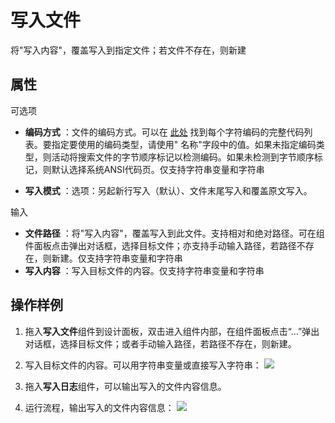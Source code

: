 # 写入文件

将&quot;写入内容&quot;，覆盖写入到指定文件；若文件不存在，则新建

## 属性

可选项

- **编码方式** ：文件的编码方式。可以在 [此处](../../Appendix/Encoding.md?_v=v2020.4) 找到每个字符编码的完整代码列表。要指定要使用的编码类型，请使用&quot; 名称&quot;字段中的值。如果未指定编码类型，则活动将搜索文件的字节顺序标记以检测编码。如果未检测到字节顺序标记，则默认选择系统ANSI代码页。仅支持字符串变量和字符串

- **写入模式** ：选项：另起新行写入（默认）、文件末尾写入和覆盖原文写入。

输入

- **文件路径** ：将&quot;写入内容&quot;，覆盖写入到此文件。支持相对和绝对路径。可在组件面板点击弹出对话框，选择目标文件；亦支持手动输入路径，若路径不存在，则新建。仅支持字符串变量和字符串
- **写入内容** ：写入目标文件的内容。仅支持字符串变量和字符串

## 操作样例
1. 拖入**写入文件**组件到设计面板，双击进入组件内部，在组件面板点击“...”弹出对话框，选择目标文件；或者手动输入路径，若路径不存在，则新建。

2. 写入目标文件的内容。可以用字符串变量或直接写入字符串：
![](https://docimages.blob.core.chinacloudapi.cn/images/Activities/writeFile-1.png)

3. 拖入**写入日志**组件，可以输出写入的文件内容信息。

4. 运行流程，输出写入的文件内容信息：
![](https://docimages.blob.core.chinacloudapi.cn/images/Activities/writeFile-2.png)
